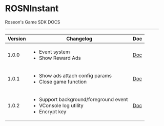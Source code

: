 # ROSNInstant
Roseon's Game SDK DOCS

---------------------------------------------------------

| Version | Changelog                                                                                               | Doc                       |
| ------- | ------------------------------------------------------------------------------------------------------- | ------------------------- |
| 1.0.0   | <ul><li>Event system </li><li>Show Reward Ads</li></ul>                                                 | [Doc](docs_1_0_0/DOCS.md) |
| 1.0.1   | <ul><li>Show ads attach config params </li><li>Close game function</li></ul>                            | [Doc](docs_1_0_1/DOCS.md) |
| 1.0.2   | <ul><li>Support background/foreground event </li><li>VConsole log utility</li><li>Encrypt key</li></ul> | [Doc](docs_1_0_2/DOCS.md) |